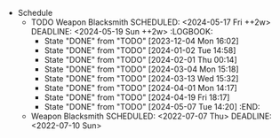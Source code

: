 - Schedule
	- TODO Weapon Blacksmith
	  SCHEDULED: <2024-05-17 Fri ++2w>
	  DEADLINE: <2024-05-19 Sun ++2w>
	  :LOGBOOK:
	  * State "DONE" from "TODO" [2023-12-04 Mon 16:02]
	  * State "DONE" from "TODO" [2024-01-02 Tue 14:58]
	  * State "DONE" from "TODO" [2024-02-01 Thu 00:14]
	  * State "DONE" from "TODO" [2024-03-04 Mon 15:18]
	  * State "DONE" from "TODO" [2024-03-13 Wed 15:32]
	  * State "DONE" from "TODO" [2024-04-01 Mon 14:17]
	  * State "DONE" from "TODO" [2024-04-19 Fri 18:17]
	  * State "DONE" from "TODO" [2024-05-07 Tue 14:20]
	  :END:
	- Weapon Blacksmith
	  SCHEDULED: <2022-07-07 Thu>
	  DEADLINE: <2022-07-10 Sun>